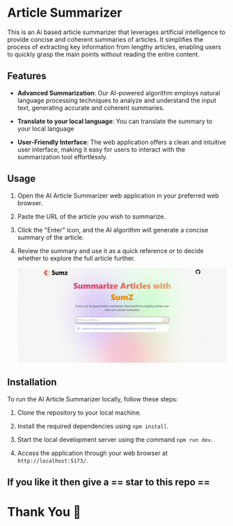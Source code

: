 # Article Summarizer

This is an Ai based article summarizer that leverages artificial intelligence to provide concise and coherent summaries of articles. It simplifies the process of extracting key information from lengthy articles, enabling users to quickly grasp the main points without reading the entire content.

## Features

- **Advanced Summarization**: Our AI-powered algorithm employs natural language processing techniques to analyze and understand the input text, generating accurate and coherent summaries.

- **Translate to your local language**: You can translate the summary to your local language

- **User-Friendly Interface**: The web application offers a clean and intuitive user interface, making it easy for users to interact with the summarization tool effortlessly.

## Usage

1. Open the AI Article Summarizer web application in your preferred web browser.

2. Paste the URL of the article you wish to summarize.

3. Click the "Enter" icon, and the AI algorithm will generate a concise summary of the article.

4. Review the summary and use it as a quick reference or to decide whether to explore the full article further.


   ![usage image](./src/assets/usage.gif)


## Installation

To run the AI Article Summarizer locally, follow these steps:

1. Clone the repository to your local machine.

2. Install the required dependencies using `npm install`.

4. Start the local development server using the command `npm run dev`.

5. Access the application through your web browser at `http://localhost:5173/`.

## If you like it then give a == star to this repo ==
# Thank You 💖

